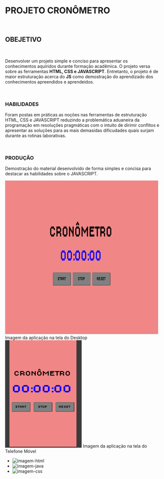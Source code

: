<h1>PROJETO CRONÔMETRO</h1>
<br>
<h2>OBEJETIVO</h2>
<br>
<p>Desenvolver um projeto simple e conciso para apresentar os conhecimentos aquiridos durante formação acadêmica.
O projeto versa sobre as ferramentas <b>HTML, CSS e JAVASCRIPT</b>. Entretanto, o projeto é de maior estruturação 
acerca do <b>JS</b> como demostração do aprendizado dos conhecimentos apreendidos e aprendeidos.</p>
<br>
<h3>HABILIDADES</h3>
<p>Foram postas em práticas as noções nas ferramentas de estruturação HTML, CSS e JAVASCRIPT reduzindo a problemática
aduaneira da programação em resoluções pragmáticas com o intuito de dirimir conflitos e apresentar as soluções 
para as mais demasidas dificudades quais surjam durante as rotinas laborativas.</p>
<br>
<h3>PRODUÇÃO</h3>
<p>Demostração do material desenvolvido de forma simples e concisa para destacar as habilidades sobre o JAVASCRIPT.</p>
  
<img src="https://github.com/sidsantos87/Projeto-Cron/blob/main/assets/Captura%20de%20tela%202025-07-24%20190752.png" height="500px" width="500px"> <figcption>Imagem da aplicação na tela do Desktop</figcption>
<img src="https://github.com/sidsantos87/Projeto-Cron/blob/main/assets/Captura%20de%20tela%202025-07-24%20190826.png" height="350px" width="250px"> <figcption>Imagem da aplicação na tela do Telefone Móvel</figcption>



<ul>
  <li><img src="https://img.shields.io/badge/HTML5-E34F26?style=for-the-badge&logo=html5&logoColor=white" alt="imagem-html"></li>
  <li><img src="https://img.shields.io/badge/JavaScript-F7DF1E?style=for-the-badge&logo=javascript&logoColor=black" alt="imagem-java"></li>
  <li><img src="https://img.shields.io/badge/CSS-239120?&style=for-the-badge&logo=css3&logoColor=white" alt="imagem-css"></li>
</ul>
